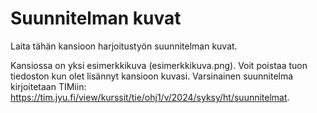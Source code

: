 # Suunnitelman kuvat

Laita tähän kansioon harjoitustyön suunnitelman kuvat.

Kansiossa on yksi esimerkkikuva (esimerkkikuva.png). Voit poistaa tuon tiedoston kun olet lisännyt kansioon kuvasi.
Varsinainen suunnitelma kirjoitetaan TIMiin: <https://tim.jyu.fi/view/kurssit/tie/ohj1/v/2024/syksy/ht/suunnitelmat>.
